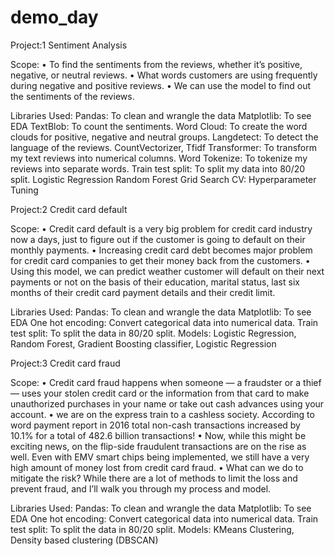 # demo_day

Project:1   Sentiment Analysis

Scope: 
•	To find the sentiments from the reviews, whether it’s positive, negative, or neutral reviews. 
•	What words customers are using frequently during negative and positive reviews.
•	We can use the model to find out the sentiments of the reviews.

Libraries Used:
Pandas: To clean and wrangle the data
Matplotlib: To see EDA
TextBlob: To count the sentiments.
Word Cloud: To create the word clouds for positive, negative and neutral groups.
Langdetect: To detect the language of the reviews.
CountVectorizer, Tfidf Transformer: To transform my text reviews into numerical columns. 
Word Tokenize: To tokenize my reviews into separate words.
Train test split: To split my data into 80/20 split.
Logistic Regression
Random Forest 
Grid Search CV:  Hyperparameter Tuning



Project:2 Credit card default 

Scope:
•	Credit card default is a very big problem for credit card industry now a days, just to figure out if the customer is going to default on their monthly payments. 
•	Increasing credit card debt becomes major problem for credit card companies to get their money back from the customers.
•	Using this model, we can predict weather customer will default on their next payments or not on the basis of their education, marital status, last six months of their credit card payment details and their credit limit.

Libraries Used:
Pandas: To clean and wrangle the data
Matplotlib: To see EDA
One hot encoding: Convert categorical data into numerical data.
Train test split: To split the data in 80/20 split.
Models: 
Logistic Regression, Random Forest, Gradient Boosting classifier, Logistic Regression



Project:3 Credit card fraud

Scope: 
•	Credit card fraud happens when someone — a fraudster or a thief — uses your stolen credit card or the information from that card to make unauthorized purchases in your name or take out cash advances using your account.
•	we are on the express train to a cashless society. According to word payment report in 2016 total non-cash transactions increased by 10.1% for a total of 482.6 billion transactions! 
•	Now, while this might be exciting news, on the flip-side fraudulent transactions are on the rise as well. Even with EMV smart chips being implemented, we still have a very high amount of money lost from credit card fraud. 
•	What can we do to mitigate the risk? While there are a lot of methods to limit the loss and prevent fraud, and I’ll walk you through my process and model.

Libraries Used:
Pandas: To clean and wrangle the data
Matplotlib: To see EDA
One hot encoding: Convert categorical data into numerical data.
Train test split: To split the data in 80/20 split.
Models: 
KMeans Clustering, Density based clustering (DBSCAN)

